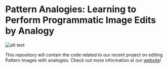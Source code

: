 # Pattern Analogies: Learning to Perform Programmatic Image Edits by Analogy

![alt text](assets/banner.png)

This repository will contain the code related to our recent project on editing Pattern Images with analogies. Check out more information at our [website](https://bardofcodes.github.io/patterns/)!
